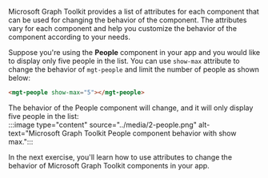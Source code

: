Microsoft Graph Toolkit provides a list of attributes for each component that can be used for changing the behavior of the component. The attributes vary for each component and help you customize the behavior of the component according to your needs.

Suppose you're using the **People** component in your app and you would like to display only five people in the list. You can use `show-max` attribute to change the behavior of `mgt-people` and limit the number of people as shown below:

```html
<mgt-people show-max="5"></mgt-people>
```

The behavior of the People component will change, and it will only display five people in the list:   
:::image type="content" source="../media/2-people.png" alt-text="Microsoft Graph Toolkit People component behavior with show max.":::

In the next exercise, you'll learn how to use attributes to change the behavior of Microsoft Graph Toolkit components in your app.